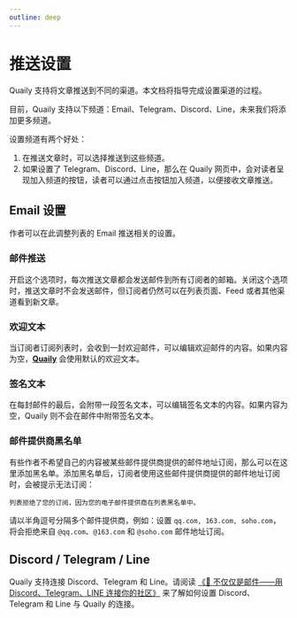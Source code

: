 ```yaml
---
outline: deep
---
```


# 推送设置

Quaily 支持将文章推送到不同的渠道。本文档将指导完成设置渠道的过程。

目前，Quaily 支持以下频道：Email、Telegram、Discord、Line，未来我们将添加更多频道。

设置频道有两个好处：

1. 在推送文章时，可以选择推送到这些频道。
2. 如果设置了 Telegram、Discord、Line，那么在 Quaily 网页中，会对读者呈现加入频道的按钮，读者可以通过点击按钮加入频道，以便接收文章推送。

## Email 设置

作者可以在此调整列表的 Email 推送相关的设置。

### 邮件推送

开启这个选项时，每次推送文章都会发送邮件到所有订阅者的邮箱。关闭这个选项时，推送文章时不会发送邮件，但订阅者仍然可以在列表页面、Feed 或者其他渠道看到新文章。

### 欢迎文本

当订阅者订阅列表时，会收到一封欢迎邮件，可以编辑欢迎邮件的内容。如果内容为空，**[Quaily](https://quaily.com "Quaily Official Website")** 会使用默认的欢迎文本。

### 签名文本

在每封邮件的最后，会附带一段签名文本，可以编辑签名文本的内容。如果内容为空，Quaily 则不会在邮件中附带签名文本。

### 邮件提供商黑名单

有些作者不希望自己的内容被某些邮件提供商提供的邮件地址订阅，那么可以在这里添加黑名单。添加黑名单后，订阅者使用这些邮件提供商提供的邮件地址订阅时，会被提示无法订阅：

`列表拒绝了您的订阅，因为您的电子邮件提供商在列表黑名单中。`

请以半角逗号分隔多个邮件提供商，例如：设置 `qq.com, 163.com, soho.com`，将会拒绝来自 `@qq.com`、`@163.com` 和 `@soho.com` 邮件地址订阅。

## Discord / Telegram / Line

Quaily 支持连接 Discord、Telegram 和 Line。请阅读 [《📣 不仅仅是邮件——用 Discord、Telegram、LINE 连接你的社区》](https://quaily.com/quail-zh/p/beyond-email-connect-your-community-with-discord-telegram-line "不仅仅是邮件——用 Discord、Telegram、LINE 连接你的社区") 来了解如何设置 Discord、Telegram 和 Line 与 Quaily 的连接。
